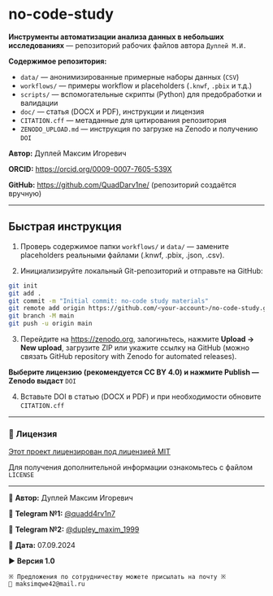# no-code-study

**Инструменты автоматизации анализа данных в небольших исследованиях** — репозиторий рабочих файлов автора `Дуплей М.И.`

**Содержимое репозитория:**

- `data/` — анонимизированные примерные наборы данных (`CSV`)
- `workflows/` — примеры workflow и placeholders (`.knwf`, `.pbix` и т.д.)
- `scripts/` — вспомогательные скрипты (Python) для предобработки и валидации
- `doc/` — статья (DOCX и PDF), инструкции и лицензия
- `CITATION.cff` — метаданные для цитирования репозитория
- `ZENODO_UPLOAD.md` — инструкция по загрузке на Zenodo и получению `DOI`

**Автор:** Дуплей Максим Игоревич

**ORCID:** https://orcid.org/0009-0007-7605-539X

**GitHub:** https://github.com/QuadDarv1ne/ (репозиторий создаётся вручную)

---

## Быстрая инструкция

1. Проверь содержимое папки `workflows/` и `data/` — замените placeholders реальными файлами (.knwf, .pbix, .json, .csv).

2. Инициализируйте локальный Git-репозиторий и отправьте на GitHub:
```bash
git init
git add .
git commit -m "Initial commit: no-code study materials"
git remote add origin https://github.com/<your-account>/no-code-study.git
git branch -M main
git push -u origin main
```

3. Перейдите на https://zenodo.org, залогиньтесь, нажмите **Upload → New upload**, загрузите ZIP или укажите ссылку на GitHub (можно связать GitHub repository with Zenodo for automated releases). 

**Выберите лицензию (рекомендуется CC BY 4.0) и нажмите Publish — Zenodo выдаст** `DOI`

4. Вставьте DOI в статью (DOCX и PDF) и при необходимости обновите `CITATION.cff`

---

### 📄 Лицензия

[Этот проект лицензирован под лицензией MIT](LICENCE)

Для получения дополнительной информации ознакомьтесь с файлом `LICENSE`

---

💼 **Автор:** Дуплей Максим Игоревич

📲 **Telegram №1:** [@quadd4rv1n7](https://t.me/quadd4rv1n7)

📲 **Telegram №2:** [@dupley_maxim_1999](https://t.me/dupley_maxim_1999)

📅 **Дата:** 07.09.2024

▶️ **Версия 1.0**

```textline
※ Предложения по сотрудничеству можете присылать на почту ※
📧 maksimqwe42@mail.ru
```
